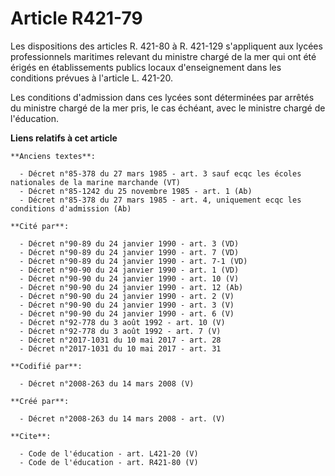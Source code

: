 # Article R421-79

Les dispositions des articles R. 421-80 à R. 421-129 s'appliquent aux lycées professionnels maritimes relevant du ministre
chargé de la mer qui ont été érigés en établissements publics locaux d'enseignement dans les conditions prévues à l'article
L. 421-20. 

Les conditions d'admission dans ces lycées sont déterminées par arrêtés du ministre chargé de la mer pris, le cas échéant,
avec le ministre chargé de l'éducation.

**Liens relatifs à cet article**

	**Anciens textes**:

	  - Décret n°85-378 du 27 mars 1985 - art. 3 sauf ecqc les écoles nationales de la marine marchande (VT)
	  - Décret n°85-1242 du 25 novembre 1985 - art. 1 (Ab)
	  - Décret n°85-378 du 27 mars 1985 - art. 4, uniquement ecqc les conditions d'admission (Ab)

	**Cité par**:

	  - Décret n°90-89 du 24 janvier 1990 - art. 3 (VD)
	  - Décret n°90-89 du 24 janvier 1990 - art. 7 (VD)
	  - Décret n°90-89 du 24 janvier 1990 - art. 7-1 (VD)
	  - Décret n°90-90 du 24 janvier 1990 - art. 1 (VD)
	  - Décret n°90-90 du 24 janvier 1990 - art. 10 (V)
	  - Décret n°90-90 du 24 janvier 1990 - art. 12 (Ab)
	  - Décret n°90-90 du 24 janvier 1990 - art. 2 (V)
	  - Décret n°90-90 du 24 janvier 1990 - art. 3 (V)
	  - Décret n°90-90 du 24 janvier 1990 - art. 6 (V)
	  - Décret n°92-778 du 3 août 1992 - art. 10 (V)
	  - Décret n°92-778 du 3 août 1992 - art. 7 (V)
	  - Décret n°2017-1031 du 10 mai 2017 - art. 28
	  - Décret n°2017-1031 du 10 mai 2017 - art. 31

	**Codifié par**:

	  - Décret n°2008-263 du 14 mars 2008 (V)

	**Créé par**:

	  - Décret n°2008-263 du 14 mars 2008 - art. (V)

	**Cite**:

	  - Code de l'éducation - art. L421-20 (V)
	  - Code de l'éducation - art. R421-80 (V)
